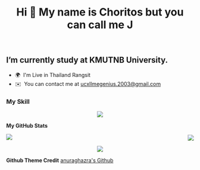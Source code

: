 
<h1 align="center"> Hi 👋 My name is Choritos but you can call me J </h1> <br>

I’m currently study at **KMUTNB University**.
-----------------------------------------

* 🌍  I'm Live in Thailand Rangsit
* ✉️  You can contact me at [ucxllmegenius.2003@gmail.com](mailto:ucxllmegenius.2003@gmail.com)
<p align="center"><h3>My Skill</h3></p>
<p align="center">
  
  <a href="https://skillicons.dev">
    <img src="https://skillicons.dev/icons?i=js,html,css,cpp,figma,git,github,java,lua,mongodb,py" />
  </a>
</p>

<b>My GitHub Stats</b>


<p><img align="left" src="https://github-readme-stats.vercel.app/api/top-langs?username=JohnEleanor&show_icons=true&locale=en&layout=compact&show_icons=true&theme=radical""  /></p>

<p align="right">&nbsp;<img align="center" src="https://github-readme-stats.vercel.app/api?username=JohnEleanor&show_icons=true&locale=en&show_icons=true&theme=radical"" /></p>

<p align="center"><img  src="https://github-readme-streak-stats.herokuapp.com/?user=JohnEleanor&show_icons=true&theme=radical""/></p>



**Github Theme Credit**
[ anuraghazra's Github ](https://github.com/anuraghazra/github-readme-stats)

